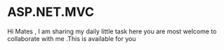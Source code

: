 # ASP.NET.MVC
Hi Mates ,  I am sharing my daily little  task here you are most welcome to collaborate with me .This is available for you  
